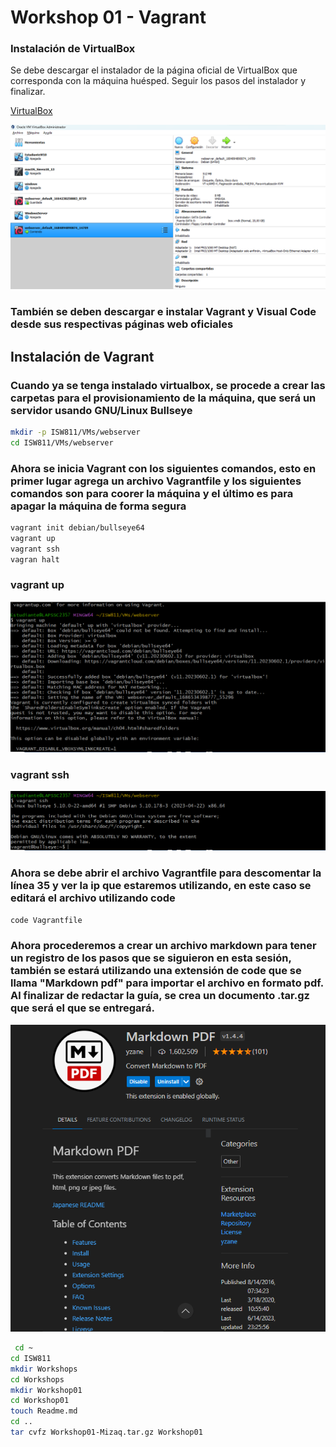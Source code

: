 # Workshop 01 - Vagrant

### Instalación de VirtualBox
Se debe descargar el instalador de la página oficial de VirtualBox que corresponda con la máquina huésped. Seguir los pasos del instalador y finalizar.

[VirtualBox](https://www.virtualbox.org/wiki/Downloads "Descargar Virtual-box")

![img](Images/virtualbox.png)

### También se deben descargar e instalar Vagrant y Visual Code desde sus respectivas páginas web oficiales

## Instalación de Vagrant

### Cuando ya se tenga instalado virtualbox, se procede a crear las carpetas para el provisionamiento de la máquina, que será un servidor usando GNU/Linux Bullseye

```bash
mkdir -p ISW811/VMs/webserver
cd ISW811/VMs/webserver
```

### Ahora se inicia Vagrant con los siguientes comandos, esto en primer lugar agrega un archivo Vagrantfile y los siguientes comandos son para coorer la máquina y el último es para apagar la máquina de forma segura

```bash
vagrant init debian/bullseye64
vagrant up
vagrant ssh
vagran halt
```
### vagrant up

![img](Images/VagrantUP.PNG)

### vagrant ssh

![img](Images/VagrantSsh.PNG)

### Ahora se debe abrir el archivo Vagrantfile para descomentar la línea 35 y ver la ip que estaremos utilizando, en este caso se editará el archivo utilizando code
```bash
code Vagrantfile
```

### Ahora procederemos a crear un archivo markdown para tener un registro de los pasos que se siguieron en esta sesión, también se estará utilizando una extensión de code que se llama "Markdown pdf" para importar el archivo en formato pdf. Al finalizar de redactar la guía, se crea un documento .tar.gz que será el que se entregará.

![img](Images/pdf.png)

```bash
 cd ~
cd ISW811
mkdir Workshops
cd Workshops
mkdir Workshop01
cd Workshop01
touch Readme.md
cd ..
tar cvfz Workshop01-Mizaq.tar.gz Workshop01
```